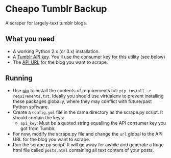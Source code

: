 # Cheapo Tumblr Backup
A scraper for largely-text tumblr blogs.

## What you need
 * A working Python 2.x (or 3.x) installation. 
 * A [Tumblr API key](https://www.tumblr.com/oauth/apps). You'll use the consumer key for this utility (see below)
 * The [API URL](https://www.tumblr.com/docs/en/api/v2#overview) for the blog you want to scrape.

## Running
 * Use [pip](https://pip.pypa.io/en/stable/installing/) to install the contents of requirements.txt: `pip install -r requirements.txt`. Ideally you should use virtualenv to prevent installing these packages globally, where they may conflict with future/past Python software.
 * Create a `config.yml` file in the same directory as the scrape.py script. It should contain the keys:
   * `api_key`: Must be a quoted string equalling the API consumer key you got from Tumblr.
 * For now, modify the scrape.py file and change the `url` global to the API URL for the blog you want to scrape.
 * Run the scrape.py script. It will go away for awhile and generate a huge html file called `posts.html` containing all text content of your posts.
